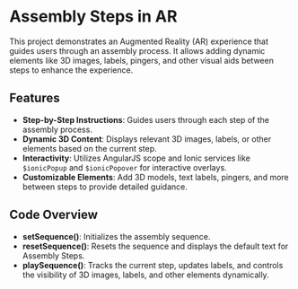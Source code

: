# Assembly Steps in AR

This project demonstrates an Augmented Reality (AR) experience that guides users through an assembly process. It allows adding dynamic elements like 3D images, labels, pingers, and other visual aids between steps to enhance the experience.

## Features
- **Step-by-Step Instructions**: Guides users through each step of the assembly process.
- **Dynamic 3D Content**: Displays relevant 3D images, labels, or other elements based on the current step.
- **Interactivity**: Utilizes AngularJS scope and Ionic services like `$ionicPopup` and `$ionicPopover` for interactive overlays.
- **Customizable Elements**: Add 3D models, text labels, pingers, and more between steps to provide detailed guidance.

## Code Overview

- **setSequence()**: Initializes the assembly sequence.
- **resetSequence()**: Resets the sequence and displays the default text for Assembly Steps.
- **playSequence()**: Tracks the current step, updates labels, and controls the visibility of 3D images, labels, and other elements dynamically.



